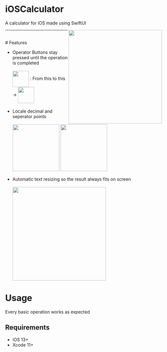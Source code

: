 # iOSCalculator
A calculator for iOS made using SwiftUI

<img align="right" src="https://user-images.githubusercontent.com/70406237/91624737-92831e00-e9aa-11ea-9689-c50d58827d0a.png" width="300" />

___
<br>
# Features
<ul>
  <li>Operator Buttons stay pressed until the operation is completed</li>
  <br>
  <im>
        <img align="center" width="52" src="https://user-images.githubusercontent.com/70406237/91623312-a414f780-e9a3-11ea-9dbe-bee43c897c7d.png">
        : From this to this ->
        <img align="center" width="52" src="https://user-images.githubusercontent.com/70406237/91623314-a5462480-e9a3-11ea-9b7a-86e3ca59409b.png">
  </im>
  <br><br>
  <li>Locale decimal and seperator points</li>
  <br>
  <im>


  <img align="center" width="150" src="https://user-images.githubusercontent.com/70406237/91623534-81cfa980-e9a4-11ea-98b4-d856b96d82b0.png">

  <img align="center" width="150" src="https://user-images.githubusercontent.com/70406237/91623537-8300d680-e9a4-11ea-980b-302055e8acc8.png">

  
  </im>
  <br><br>
  <li>Automatic text resizing so the result always fits on screen</li>
  <br>
  <img align="center" width="300" src="https://user-images.githubusercontent.com/70406237/91624082-ff94b480-e9a6-11ea-93e6-258b5d9d0a05.gif">
</ul>

# Usage
Every basic operation works as expected

## Requirements

* iOS 13+
* Xcode 11+

